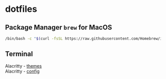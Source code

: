 # dotfiles
## Package Manager `brew` for MacOS
```sh
/bin/bash -c "$(curl -fsSL https://raw.githubusercontent.com/Homebrew/install/HEAD/install.sh)"
```
## Terminal
Alacritty - [themes](https://github.com/alacritty/alacritty-theme)  
Alacritty - [config](https://alacritty.org/config-alacritty.html)
